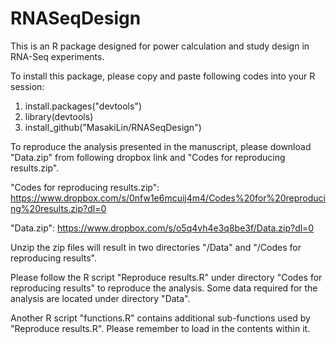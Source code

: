 # RNASeqDesign
This is an R package designed for power calculation and study design in RNA-Seq experiments.

To install this package, please copy and paste following codes into your R session:

1. install.packages("devtools")
2. library(devtools)
3. install_github("MasakiLin/RNASeqDesign")

To reproduce the analysis presented in the manuscript, please download "Data.zip" from following dropbox link and "Codes for reproducing results.zip". 

"Codes for reproducing results.zip":
https://www.dropbox.com/s/0nfw1e6mcuij4m4/Codes%20for%20reproducing%20results.zip?dl=0

"Data.zip":
https://www.dropbox.com/s/o5q4vh4e3q8be3f/Data.zip?dl=0

Unzip the zip files will result in two directories "/Data" and "/Codes for reproducing results". 

Please follow the R script "Reproduce results.R" under directory "Codes for reproducing results" to reproduce the analysis. Some data required for the analysis are located under directory "Data".

Another R script "functions.R" contains additional sub-functions used by "Reproduce results.R". Please remember to load in the contents within it.
